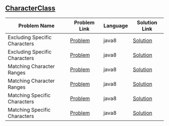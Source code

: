 ## [CharacterClass](https://www.hackerrank.com/domains/regex/re-character-class)

|Problem Name|Problem Link|Language|Solution Link|
---|---|---|---
|Excluding Specific Characters|[Problem](https://www.hackerrank.com/challenges/excluding-specific-characters/problem)|java8|[Solution](./ExcludingSpecificCharacters.java)|
|Excluding Specific Characters|[Problem](https://www.hackerrank.com/challenges/excluding-specific-characters/problem)|java8|[Solution](./ExcludingSpecificCharacters.java)|
|Matching Character Ranges|[Problem](https://www.hackerrank.com/challenges/matching-range-of-characters/problem)|java8|[Solution](./MatchingCharacterRanges.java)|
|Matching Character Ranges|[Problem](https://www.hackerrank.com/challenges/matching-range-of-characters/problem)|java8|[Solution](./MatchingCharacterRanges.java)|
|Matching Specific Characters|[Problem](https://www.hackerrank.com/challenges/matching-specific-characters/problem)|java8|[Solution](./MatchingSpecificCharacters.java)|
|Matching Specific Characters|[Problem](https://www.hackerrank.com/challenges/matching-specific-characters/problem)|java8|[Solution](./MatchingSpecificCharacters.java)|
